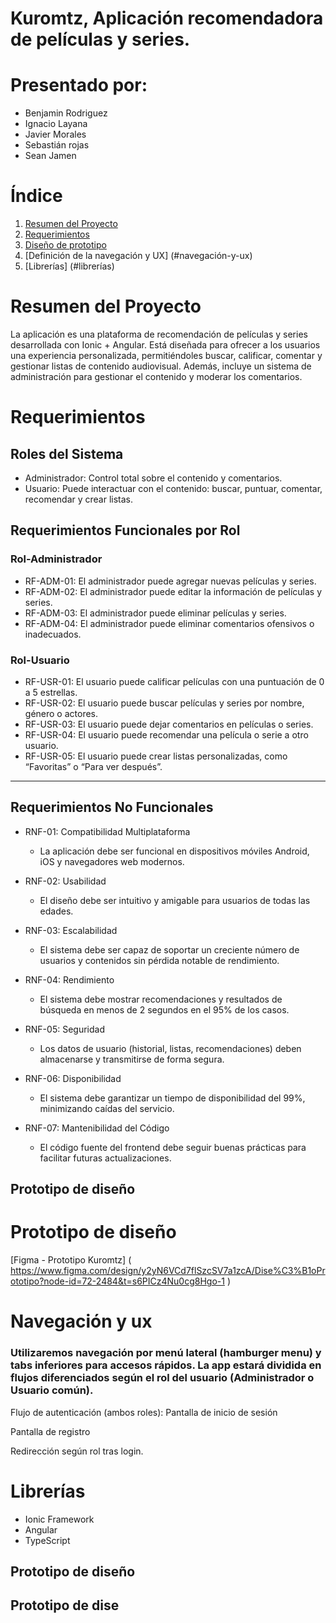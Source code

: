 ﻿# Kuromtz, Aplicación recomendadora de películas y series.
# Presentado por:
* Benjamin Rodriguez
* Ignacio Layana
* Javier Morales
* Sebastián rojas
* Sean Jamen


#  Índice
1. [Resumen del Proyecto](#resumen-del-proyecto)
2. [Requerimientos](#requerimientos)
3. [Diseño de prototipo](#prototipo-de-diseño)
4. [Definición de la navegación y UX] (#navegación-y-ux)
5. [Librerías] (#librerías)  


# Resumen del Proyecto


La aplicación es una plataforma de recomendación de películas y series desarrollada con Ionic + Angular. Está diseñada para ofrecer a los usuarios una experiencia personalizada, permitiéndoles buscar, calificar, comentar y gestionar listas de contenido audiovisual. Además, incluye un sistema de administración para gestionar el contenido y moderar los comentarios.




# Requerimientos


## Roles del Sistema  


- Administrador: Control total sobre el contenido y comentarios.  
- Usuario: Puede interactuar con el contenido: buscar, puntuar, comentar, recomendar y crear listas.


## Requerimientos Funcionales por Rol


### Rol-Administrador


- RF-ADM-01: El administrador puede agregar nuevas películas y series.  
- RF-ADM-02: El administrador puede editar la información de películas y series.  
- RF-ADM-03: El administrador puede eliminar películas y series.  
- RF-ADM-04: El administrador puede eliminar comentarios ofensivos o inadecuados.


### Rol-Usuario


- RF-USR-01: El usuario puede calificar películas con una puntuación de 0 a 5 estrellas.  
- RF-USR-02: El usuario puede buscar películas y series por nombre, género o actores.  
- RF-USR-03: El usuario puede dejar comentarios en películas o series.  
- RF-USR-04: El usuario puede recomendar una película o serie a otro usuario.  
- RF-USR-05: El usuario puede crear listas personalizadas, como “Favoritas” o “Para ver después”.


---


## Requerimientos No Funcionales


- RNF-01: Compatibilidad Multiplataforma  
  - La aplicación debe ser funcional en dispositivos móviles Android, iOS y navegadores web modernos.


- RNF-02: Usabilidad  
  - El diseño debe ser intuitivo y amigable para usuarios de todas las edades.


- RNF-03: Escalabilidad  
  - El sistema debe ser capaz de soportar un creciente número de usuarios y contenidos sin pérdida notable de rendimiento.


- RNF-04: Rendimiento  
  - El sistema debe mostrar recomendaciones y resultados de búsqueda en menos de 2 segundos en el 95% de los casos.


- RNF-05: Seguridad
  - Los datos de usuario (historial, listas, recomendaciones) deben almacenarse y transmitirse de forma segura.


- RNF-06: Disponibilidad  
  - El sistema debe garantizar un tiempo de disponibilidad del 99%, minimizando caídas del servicio.


- RNF-07: Mantenibilidad del Código  
  - El código fuente del frontend debe seguir buenas prácticas para facilitar futuras actualizaciones.




## Prototipo de diseño
# Prototipo de diseño


[Figma - Prototipo Kuromtz] ( https://www.figma.com/design/y2yN6VCd7flSzcSV7a1zcA/Dise%C3%B1oPrototipo?node-id=72-2484&t=s6PICz4Nu0cg8Hgo-1 )


# Navegación y ux
### Utilizaremos navegación por menú lateral (hamburger menu) y tabs inferiores para accesos rápidos. La app estará dividida en flujos diferenciados según el rol del usuario (Administrador o Usuario común).


Flujo de autenticación (ambos roles):
Pantalla de inicio de sesión


Pantalla de registro


Redirección según rol tras login.












# Librerías
* Ionic Framework
* Angular
* TypeScript
## Prototipo de diseño
## Prototipo de dise
